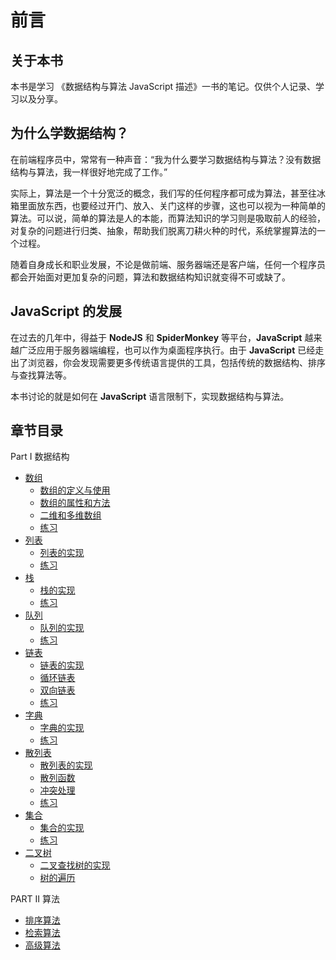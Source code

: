 # 前言

## 关于本书

本书是学习 《数据结构与算法 JavaScript 描述》一书的笔记。仅供个人记录、学习以及分享。

## 为什么学数据结构？

在前端程序员中，常常有一种声音：“我为什么要学习数据结构与算法？没有数据结构与算法，我一样很好地完成了工作。”

实际上，算法是一个十分宽泛的概念，我们写的任何程序都可成为算法，甚至往冰箱里面放东西，也要经过开门、放入、关门这样的步骤，这也可以视为一种简单的算法。可以说，简单的算法是人的本能，而算法知识的学习则是吸取前人的经验，对复杂的问题进行归类、抽象，帮助我们脱离刀耕火种的时代，系统掌握算法的一个过程。

随着自身成长和职业发展，不论是做前端、服务器端还是客户端，任何一个程序员都会开始面对更加复杂的问题，算法和数据结构知识就变得不可或缺了。

## JavaScript 的发展

在过去的几年中，得益于 **NodeJS** 和 **SpiderMonkey** 等平台，**JavaScript** 越来越广泛应用于服务器端编程，也可以作为桌面程序执行。由于 **JavaScript** 已经走出了浏览器，你会发现需要更多传统语言提供的工具，包括传统的数据结构、排序与查找算法等。

本书讨论的就是如何在 **JavaScript** 语言限制下，实现数据结构与算法。

## 章节目录

Part I 数据结构

* [数组](datastructure/array/)
  * [数组的定义与使用](datastructure/array/definition-and-use.md)
  * [数组的属性和方法](datastructure/array/properties-and-methods.md)
  * [二维和多维数组](datastructure/array/multi-array.md)
  * [练习](datastructure/array/practice.md)
* [列表](datastructure/list/)
  * [列表的实现](datastructure/list/list.md)
  * [练习](datastructure/list/practice.md)
* [栈](datastructure/stack/)
  * [栈的实现](datastructure/stack/stack.md)
  * [练习](datastructure/stack/practice.md)
* [队列](datastructure/queue/)
  * [队列的实现](datastructure/queue/queue.md)
  * [练习](datastructure/queue/practice.md)
* [链表](datastructure/linked-list/)
  * [链表的实现](datastructure/linked-list/linked-list.md)
  * [循环链表](datastructure/linked-list/circular-links.md)
  * [双向链表](datastructure/linked-list/two-way-linked-list.md)
  * [练习](datastructure/linked-list/lian-biao-lian-xi.md)
* [字典](datastructure/dictionary/)
  * [字典的实现](datastructure/dictionary/dictionary.md)
  * [练习](datastructure/dictionary/practice.md)
* [散列表](datastructure/hash/)
  * [散列表的实现](datastructure/hash/hash.md)
  * [散列函数](datastructure/hash/hash-function.md)
  * [冲突处理](datastructure/hash/noconflict.md)
  * [练习](datastructure/hash/practice.md)
* [集合](datastructure/set/)
  * [集合的实现](datastructure/set/set.md)
  * [练习](datastructure/set/practice.md)
* [二叉](datastructure/binary-tree/)[树](https://destiny.gitbook.io/datastructure-algorithm/~/edit/drafts/-LMfWBesYJZer4pGiWSk/datastructure/binary-tree)
  * [二叉查找树的实现](datastructure/binary-tree/binary-search-tree.md)
  * [树的遍历](datastructure/binary-tree/tree-traversal.md)

PART II 算法

* [排序算法](algorithm/sort-algorithm.md)
* [检索算法](algorithm/search-algorithm.md)
* [高级算法](algorithm/advanced-algorithm.md)

